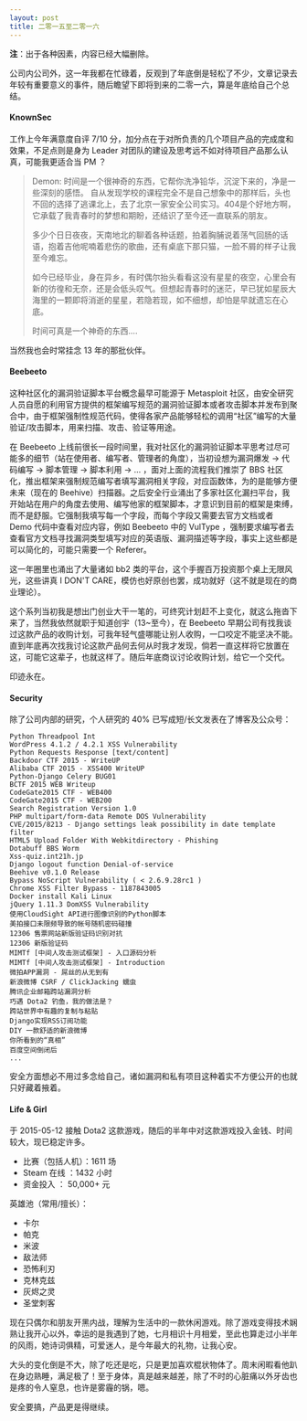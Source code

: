 ```yaml
---
layout: post
title: 二零一五至二零一六
---
```

<b>注</b>：出于各种因素，内容已经大幅删除。

公司内公司外，这一年我都在忙碌着，反观到了年底倒是轻松了不少，文章记录去年较有重要意义的事件，随后瞻望下即将到来的二零一六，算是年底给自己个总结。
#### KnownSec

工作上今年满意度自评 7/10 分，加分点在于对所负责的几个项目产品的完成度和效果，不足点则是身为 Leader 对团队的建设及思考远不如对待项目产品那么认真，可能我更适合当 PM ？

> Demon: 时间是一个很神奇的东西，它帮你洗净铅华，沉淀下来的，净是一些深刻的感悟。
> 自从发现学校的课程完全不是自己想象中的那样后，头也不回的选择了逃课北上，去了北京一家安全公司实习。404是个好地方啊，它承载了我青春时的梦想和期盼，还结识了至今还一直联系的朋友。
> 
> 多少个日日夜夜，天南地北的聊着各种话题，拍着胸脯说着荡气回肠的话语，抱着吉他呢喃着悲伤的歌曲，还有桌底下那只猫，一脸不屑的样子让我至今难忘。
> 
> 如今已经毕业，身在异乡，有时偶尔抬头看看这没有星星的夜空，心里会有新的彷徨和无奈，还是会低头叹气。但想起青春时的迷茫，早已犹如星辰大海里的一颗即将消逝的星星，若隐若现，如不细想，却怕是早就遗忘在心底。
> 
> 时间可真是一个神奇的东西....

当然我也会时常挂念 13 年的那批伙伴。

#### Beebeeto

这种社区化的漏洞验证脚本平台概念最早可能源于 Metasploit 社区，由安全研究人员自愿的利用官方提供的框架编写规范的漏洞验证脚本或者攻击脚本并发布到聚合中，由于框架强制性规范代码，使得各家产品能够轻松的调用“社区”编写的大量验证/攻击脚本，用来扫描、攻击、验证等用途。

在 Beebeeto 上线前很长一段时间里，我对社区化的漏洞验证脚本平思考过尽可能多的细节（站在使用者、编写者、管理者的角度），当初设想为漏洞爆发 -> 代码编写 -> 脚本管理 -> 脚本利用 -> ... ，面对上面的流程我们推崇了 BBS 社区化，推出框架来强制规范编写者填写漏洞相关字段，对应函数体，为的是能够方便未来（现在的 Beehive）扫描器。之后安全行业涌出了多家社区化漏扫平台，我开始站在用户的角度去使用、编写他家的框架脚本，才意识到目前的框架是束缚，而不是舒服。它强制我填写每一个字段，而每个字段又需要去官方文档或者 Demo 代码中查看对应内容，例如 Beebeeto 中的 VulType ，强制要求编写者去查看官方文档寻找漏洞类型填写对应的英语版、漏洞描述等字段，事实上这些都是可以简化的，可能只需要一个 Referer。

这一年圈里也涌出了大量诸如 bb2 类的平台，这个手握百万投资那个桌上无限风光，这些讲真 I DON'T CARE，模仿也好原创也罢，成功就好（这不就是现在的商业理论）。

这个系列当初我是想出门创业大干一笔的，可终究计划赶不上变化，就这么拖沓下来了，当然我依然就职于知道创宇（13~至今），在 Beebeeto 早期公司有找我谈过这款产品的收购计划，可我年轻气盛哪能让别人收购，一口咬定不能坚决不能。直到年底再次找我讨论这款产品何去何从时我才发现，倘若一直这样将它放置在这，可能它这辈子，也就这样了。随后年底商议讨论收购计划，给它一个交代。

印迹永在。

#### Security

除了公司内部的研究，个人研究的 40% 已写成短/长文发表在了博客及公众号：

    Python Threadpool Int
    WordPress 4.1.2 / 4.2.1 XSS Vulnerability
    Python Requests Response [text/content]
    Backdoor CTF 2015 - WriteUP
    Alibaba CTF 2015 - XSS400 WriteUP
    Python-Django Celery BUG01
    BCTF 2015 WEB Writeup
    CodeGate2015 CTF - WEB400
    CodeGate2015 CTF - WEB200
    Search Registration Version 1.0
    PHP multipart/form-data Remote DOS Vulnerability
    CVE/2015/8213 - Django settings leak possibility in date template filter
    HTML5 Upload Folder With Webkitdirectory - Phishing
    Dotabuff BBS Worm
    Xss-quiz.int21h.jp
    Django logout function Denial-of-service
    Beehive v0.1.0 Release
    Bypass NoScript Vulnerability ( < 2.6.9.28rc1 )
    Chrome XSS Filter Bypass - 1187843005
    Docker install Kali Linux
    jQuery 1.11.3 DomXSS Vulnerability
    使用CloudSight API进行图像识别的Python脚本
    美拍接口未限频导致的帐号随机密码碰撞
    12306 售票网站新版验证码识别对抗
    12306 新版验证码
    MIMTf [中间人攻击测试框架] - 入口源码分析
    MIMTf [中间人攻击测试框架] - Introduction
    微拍APP漏洞 - 屌丝的从无到有
    新浪微博 CSRF / ClickJacking 蠕虫
    腾讯企业邮箱跨站漏洞分析
    巧遇 Dota2 钓鱼，我的做法是？
    跨站世界中有趣的复制与粘贴
    Django实现RSS订阅功能
    DIY 一款舒适的新浪微博
    你所看到的“真相”
    百度空间倒闭后
    ...

安全方面想必不用过多念给自己，诸如漏洞和私有项目这种着实不方便公开的也就只好藏着掖着。

#### Life & Girl

于 2015-05-12 接触 Dota2 这款游戏，随后的半年中对这款游戏投入金钱、时间较大，现已稳定许多。

- 比赛（包括人机）：1611 场
- Steam 在线    ：1432 小时
- 资金投入      ： 50,000+ 元

英雄池（常用/擅长）：

- 卡尔
- 帕克
- 米波
- 敌法师
- 恐怖利刃
- 克林克兹
- 灰烬之灵
- 圣堂刺客

现在只偶尔和朋友开黑内战，理解为生活中的一款休闲游戏。除了游戏变得技术娴熟让我开心以外，幸运的是我遇到了她，七月相识十月相爱，至此也算走过小半年的风雨，她诗词俱精，可爱迷人，是今年最大的礼物，让我心安。

大头的变化倒是不大，除了吃还是吃，只是更加喜欢棍状物体了。周末闲暇看他趴在身边熟睡，满足极了！至于身体，真是越来越差，除了不时的心脏痛以外牙齿也是疼的令人窒息，也许是雾霾的锅，嗯。

安全要搞，产品更是得继续。
